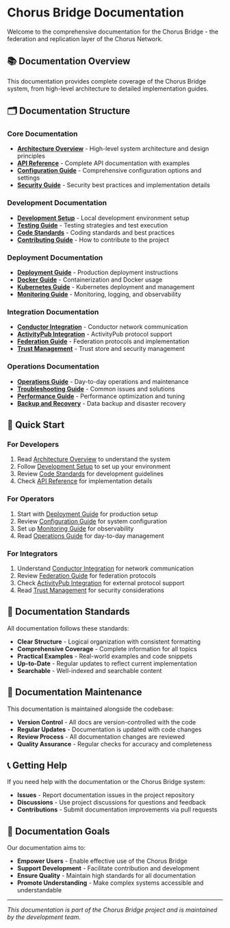 # Chorus Bridge Documentation

Welcome to the comprehensive documentation for the Chorus Bridge - the federation and replication layer of the Chorus Network.

## 📚 **Documentation Overview**

This documentation provides complete coverage of the Chorus Bridge system, from high-level architecture to detailed implementation guides.

## 🗂️ **Documentation Structure**

### **Core Documentation**
- **[Architecture Overview](./Architecture-Overview.md)** - High-level system architecture and design principles
- **[API Reference](./API-Reference.md)** - Complete API documentation with examples
- **[Configuration Guide](./Configuration-Guide.md)** - Comprehensive configuration options and settings
- **[Security Guide](./Security-Guide.md)** - Security best practices and implementation details

### **Development Documentation**
- **[Development Setup](./Development-Setup.md)** - Local development environment setup
- **[Testing Guide](./Testing-Guide.md)** - Testing strategies and test execution
- **[Code Standards](./Code-Standards.md)** - Coding standards and best practices
- **[Contributing Guide](./Contributing-Guide.md)** - How to contribute to the project

### **Deployment Documentation**
- **[Deployment Guide](./Deployment-Guide.md)** - Production deployment instructions
- **[Docker Guide](./Docker-Guide.md)** - Containerization and Docker usage
- **[Kubernetes Guide](./Kubernetes-Guide.md)** - Kubernetes deployment and management
- **[Monitoring Guide](./Monitoring-Guide.md)** - Monitoring, logging, and observability

### **Integration Documentation**
- **[Conductor Integration](./Conductor-Integration.md)** - Conductor network communication
- **[ActivityPub Integration](./ActivityPub-Integration.md)** - ActivityPub protocol support
- **[Federation Guide](./Federation-Guide.md)** - Federation protocols and implementation
- **[Trust Management](./Trust-Management.md)** - Trust store and security management

### **Operations Documentation**
- **[Operations Guide](./Operations-Guide.md)** - Day-to-day operations and maintenance
- **[Troubleshooting Guide](./Troubleshooting-Guide.md)** - Common issues and solutions
- **[Performance Guide](./Performance-Guide.md)** - Performance optimization and tuning
- **[Backup and Recovery](./Backup-Recovery.md)** - Data backup and disaster recovery

## 🚀 **Quick Start**

### **For Developers**
1. Read [Architecture Overview](./Architecture-Overview.md) to understand the system
2. Follow [Development Setup](./Development-Setup.md) to set up your environment
3. Review [Code Standards](./Code-Standards.md) for development guidelines
4. Check [API Reference](./API-Reference.md) for implementation details

### **For Operators**
1. Start with [Deployment Guide](./Deployment-Guide.md) for production setup
2. Review [Configuration Guide](./Configuration-Guide.md) for system configuration
3. Set up [Monitoring Guide](./Monitoring-Guide.md) for observability
4. Read [Operations Guide](./Operations-Guide.md) for day-to-day management

### **For Integrators**
1. Understand [Conductor Integration](./Conductor-Integration.md) for network communication
2. Review [Federation Guide](./Federation-Guide.md) for federation protocols
3. Check [ActivityPub Integration](./ActivityPub-Integration.md) for external protocol support
4. Read [Trust Management](./Trust-Management.md) for security considerations

## 📖 **Documentation Standards**

All documentation follows these standards:
- **Clear Structure** - Logical organization with consistent formatting
- **Comprehensive Coverage** - Complete information for all topics
- **Practical Examples** - Real-world examples and code snippets
- **Up-to-Date** - Regular updates to reflect current implementation
- **Searchable** - Well-indexed and searchable content

## 🔄 **Documentation Maintenance**

This documentation is maintained alongside the codebase:
- **Version Control** - All docs are version-controlled with the code
- **Regular Updates** - Documentation is updated with code changes
- **Review Process** - All documentation changes are reviewed
- **Quality Assurance** - Regular checks for accuracy and completeness

## 📞 **Getting Help**

If you need help with the documentation or the Chorus Bridge system:
- **Issues** - Report documentation issues in the project repository
- **Discussions** - Use project discussions for questions and feedback
- **Contributions** - Submit documentation improvements via pull requests

## 🎯 **Documentation Goals**

Our documentation aims to:
- **Empower Users** - Enable effective use of the Chorus Bridge
- **Support Development** - Facilitate contribution and development
- **Ensure Quality** - Maintain high standards for all documentation
- **Promote Understanding** - Make complex systems accessible and understandable

---

*This documentation is part of the Chorus Bridge project and is maintained by the development team.*
